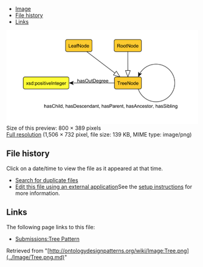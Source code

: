 * [Image](../Image/Tree.png.md#file)
* [File history](../Image/Tree.png.md#filehistory)
* [Links](../Image/Tree.png.md#filelinks)

[![Image:Tree.png](../images/thumb/a/ac/Tree.png/800px-Tree.png)](../../images/a/ac/Tree.png)  
Size of this preview: 800 × 389 pixels  
[Full resolution](../../images/a/ac/Tree.png)‎ (1,506 × 732 pixel, file size: 139 KB, MIME type: image/png)

## File history

Click on a date/time to view the file as it appeared at that time.



  
* [Search for duplicate files](http://ontologydesignpatterns.org/wiki/Special:FileDuplicateSearch/Tree.png "Special:FileDuplicateSearch/Tree.png")
* [Edit this file using an external application](http://ontologydesignpatterns.org/wiki/index.php?title=Image:Tree.png&action=edit&externaledit=true&mode=file "Image:Tree.png")See the [setup instructions](http://www.mediawiki.org/wiki/Manual:External_editors "http://www.mediawiki.org/wiki/Manual:External_editors") for more information.

## Links



The following page links to this file:


* [Submissions:Tree Pattern](../Submissions/Tree_Pattern.md "Submissions:Tree Pattern")


Retrieved from "[http://ontologydesignpatterns.org/wiki/Image:Tree.png](../Image/Tree.png.md)"